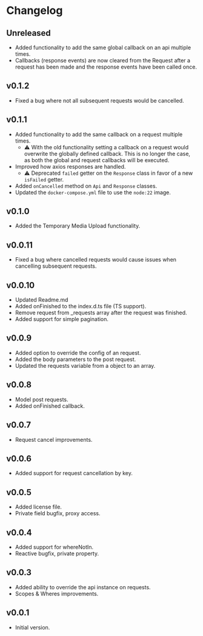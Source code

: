 # Changelog

## Unreleased
- Added functionality to add the same global callback on an api multiple times.
- Callbacks (response events) are now cleared from the Request after a request has been made and the response events have been called once.

## v0.1.2
- Fixed a bug where not all subsequent requests would be cancelled.

## v0.1.1
- Added functionality to add the same callback on a request multiple times.
  - ⚠️ With the old functionality setting a callback on a request would overwrite the globally defined callback. This is no longer the case, as both the global and request callbacks will be executed.
- Improved how axios responses are handled.
  - ⚠️ Deprecated `failed` getter on the `Response` class in favor of a new `isFailed` getter. 
- Added `onCancelled` method on `Api` and `Response` classes.
- Updated the `docker-compose.yml` file to use the `node:22` image.

## v0.1.0
- Added the Temporary Media Upload functionality.

## v0.0.11
- Fixed a bug where cancelled requests would cause issues when cancelling subsequent requests.

## v0.0.10
- Updated Readme.md
- Added onFinished to the index.d.ts file (TS support).
- Remove request from _requests array after the request was finished.
- Added support for simple pagination.

## v0.0.9
- Added option to override the config of an request.
- Added the body parameters to the post request.
- Updated the requests variable from a object to an array.

## v0.0.8
- Model post requests.
- Added onFinished callback.

## v0.0.7
- Request cancel improvements.

## v0.0.6
- Added support for request cancellation by key.

## v0.0.5
- Added license file.
- Private field bugfix, proxy access.

## v0.0.4
- Added support for whereNotIn.
- Reactive bugfix, private property.

## v0.0.3
- Added ability to override the api instance on requests.
- Scopes & Wheres improvements.

## v0.0.1
- Initial version.

